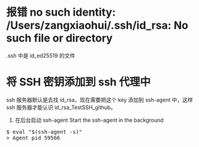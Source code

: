 # 报错 no such identity: /Users/zangxiaohui/.ssh/id_rsa: No such file or directory

.ssh 中是 id_ed25519 的文件

# 将 SSH 密钥添加到 ssh 代理中

ssh 服务器默认是去找 id_rsa，现在需要把这个 key 添加到 ssh-agent 中，这样 ssh 服务器才能认识 id_rsa_TestSSH_github。

1. 在后台启动 ssh-agent
   Start the ssh-agent in the background

<pre>
$ eval "$(ssh-agent -s)"
> Agent pid 59566
</pre>
